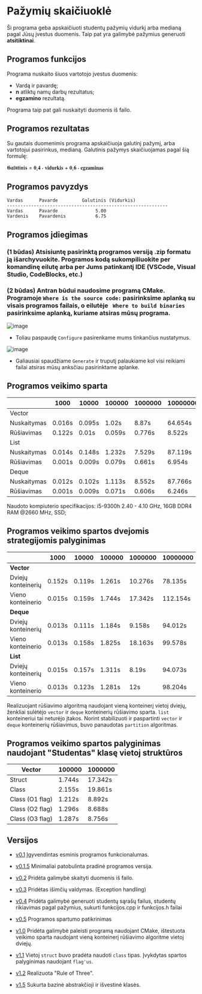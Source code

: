 # Pažymių skaičiuoklė

Ši programa geba apskaičiuoti studentų pažymių vidurkį arba medianą pagal Jūsų įvestus duomenis. Taip pat yra galimybė pažymius generuoti **atsitiktinai**.

## Programos funkcijos

Programa nuskaito šiuos vartotojo įvestus duomenis:
- Vardą ir pavardę;
- **n** atliktų namų darbų rezultatus;
- **egzamino** rezultatą.

 Programa taip pat gali nuskaityti duomenis iš failo.

## Programos rezultatas

Su gautais duomenimis programa apskaičiuoja galutinį pažymį, arba vartotojui pasirinkus, medianą. Galutinis pažymys skaičiuojamas pagal šią formulę:

𝕲𝖆𝖑𝖚𝖙𝖎𝖓𝖎𝖘 = 𝟎,𝟒 ⋅ 𝐯𝐢𝐝𝐮𝐫𝐤𝐢𝐬 + 𝟎,𝟔 ⋅ 𝐞𝐠𝐳𝐚𝐦𝐢𝐧𝐚𝐬

## Programos pavyzdys

```
Vardas      Pavarde         Galutinis (Vidurkis)
------------------------------------------------------------
Vardas      Pavarde              5.00
Vardenis    Pavardenis           6.75
```

## Programos įdiegimas

### (1 būdas) Atsisiuntę pasirinktą programos versiją .zip formatu ją išarchyvuokite.    Programos kodą sukompiliuokite per komandinę eilutę arba per Jums patinkantį IDE (VSCode, Visual Studio, CodeBlocks, etc.)

### (2 būdas) Antran būdui naudosime programą CMake. Programoje ``` Where is the source code: ``` pasirinksime aplanką su visais programos failais, o eilutėje ``` Where to build binaries``` pasirinksime aplanką, kuriame atsiras mūsų programa.

![image](https://user-images.githubusercontent.com/78842398/122346664-e4a12a00-cf51-11eb-8e77-f095ad5e75b9.png)

* Toliau paspaudę ``` Configure ``` pasirenkame mums tinkančius nustatymus. 

![image](https://user-images.githubusercontent.com/78842398/122346745-f97dbd80-cf51-11eb-855b-3b6581bd7097.png)

* Galiausiai spaudžiame ``` Generate ``` ir truputį palaukiame kol visi reikiami failai atsiras mūsų anksčiau pasirinktame aplanke.



## Programos veikimo sparta

|               | 1000     | 10000    | 100000   | 1000000  | 10000000 |
| ------------- |----------| ---------|----------|----------|----------|
|   Vector      |          |          |          |          |          |
| Nuskaitymas   | 0.016s   |  0.095s  |  1.02s   |  8.87s   | 64.654s  |
| Rūšiavimas    | 0.122s   |  0.01s   |  0.059s  |  0.776s  | 8.522s   |
|    List       |          |          |          |          |          |
| Nuskaitymas   | 0.014s   | 0.148s   | 1.232s   | 7.529s   | 87.119s  |
| Rūšiavimas    | 0.001s   | 0.009s   | 0.079s   | 0.661s   | 6.954s   |
|    Deque      |          |          |          |          |          |
| Nuskaitymas   | 0.012s   | 0.102s   | 1.113s   | 8.552s   | 87.766s  |
| Rūšiavimas    | 0.001s   | 0.009s   | 0.071s   | 0.606s   | 6.246s   |

Naudoto kompiuterio specifikacijos: i5-9300h 2.40 - 4.10 GHz, 16GB DDR4 RAM @2660 MHz, SSD;

## Programos veikimo spartos dvejomis strategijomis palyginimas

|                      | 1000     | 10000    | 100000   | 1000000  | 10000000 |
| -------------------- |----------| ---------|----------|----------|----------|
| 	**Vector**          |          |          |          |          |          |
| Dviejų konteinerių   | 0.152s   | 0.119s   | 1.261s   | 10.276s  | 78.135s  |
| Vieno konteinerio    | 0.015s   | 0.159s   | 1.744s   | 17.342s  | 112.154s |
| 	**Deque**           |          |          |          |          |          |
| Dviejų konteinerių   | 0.013s   | 0.111s   | 1.184s   | 9.158s   | 94.012s  |
| Vieno konteinerio    | 0.013s   | 0.158s   | 1.825s   | 18.163s  | 99.578s  |
|	 **List**            |          |          |          |          |          |
| Dviejų konteinerių   | 0.015s   | 0.157s   | 1.311s   | 8.19s    | 94.073s  |
| Vieno konteinerio    | 0.013s   | 0.123s   | 1.281s   | 12s      | 98.204s  |

Realizuojant rūšiavimo algoritmą naudojant vieną konteinerį vietoj dviejų, ženkliai sulėtėjo ```vector``` ir ```deque``` konteinerių rūšiavimo sparta. ```list``` konteineriui tai neturėjo įtakos. Norint stabilizuoti ir paspartinti ```vector``` ir ```deque``` konteinerių rūšiavimus, buvo panaudotas ```partition``` algoritmas.

## Programos veikimo spartos palyginimas naudojant "Studentas" klasę vietoj struktūros

| **Vector**           | 100000   | 1000000  |
| -------------------- |----------| ---------|
| Struct               | 1.744s   | 17.342s  |
| Class                | 2.155s   | 19.861s  |
| Class (O1 flag)      | 1.212s   | 8.892s   |
| Class (O2 flag)      | 1.296s   | 8.688s   |
| Class (O3 flag)      | 1.287s   | 8.756s   |


## Versijos

* [v0.1](https://github.com/simces/Pazymiu_Skaiciuokle/releases/tag/v0.1) Įgyvendintas esminis programos funkcionalumas.


* [v0.1.5](https://github.com/simces/Pazymiu_Skaiciuokle/releases/tag/v0.1.5) Minimaliai patobulinta pradinė programos versija.


* [v0.2](https://github.com/simces/Pazymiu_Skaiciuokle/releases/tag/v0.2) Pridėta galimybė skaityti duomenis iš failo.


* [v0.3](https://github.com/simces/Pazymiu_Skaiciuokle/releases/tag/v0.3) Pridėtas išimčių valdymas. (Exception handling)


* [v0.4](https://github.com/simces/Pazymiu_Skaiciuokle/releases/tag/v0.4) Pridėta galimybė generuoti studentų sąrašų failus, studentų rikiavimas pagal pažymius, sukurti funkcijos.cpp ir funkcijos.h failai

    
* [v0.5](https://github.com/simces/Pazymiu_Skaiciuokle/releases/tag/v0.5) Programos spartumo patikrinimas  

* [v1.0](https://github.com/simces/Pazymiu_Skaiciuokle/releases/tag/v1.0) Pridėta galimybė paleisti programą naudojant CMake, ištestuota veikimo sparta naudojant vieną konteinerį rūšiavimo algoritme vietoj dviejų.

* [v1.1](https://github.com/simces/Pazymiu_Skaiciuokle_2/releases/tag/v1.1) Vietoj ``` struct ``` buvo pradėta naudoti ``` class ``` tipas. Įvykdytas spartos palyginimas naudojant ``` flag'us ```.

* [v1.2](https://github.com/simces/Pazymiu_Skaiciuokle_2/releases/tag/v1.2) Realizuota "Rule of Three".

* [v1.5](https://github.com/simces/Pazymiu_Skaiciuokle_2/releases/tag/v1.5) Sukurta bazinė abstrakčioji ir išvestinė klasės.
